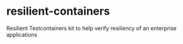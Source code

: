 # resilient-containers
Resilient Testcontainers kit to help verify resiliency of an enterprise applications
